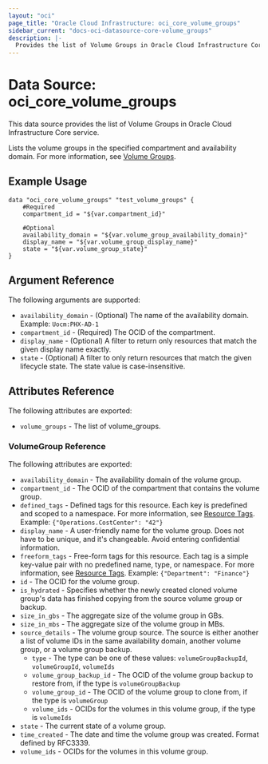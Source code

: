 ```yaml
---
layout: "oci"
page_title: "Oracle Cloud Infrastructure: oci_core_volume_groups"
sidebar_current: "docs-oci-datasource-core-volume_groups"
description: |-
  Provides the list of Volume Groups in Oracle Cloud Infrastructure Core service
---
```


# Data Source: oci_core_volume_groups
This data source provides the list of Volume Groups in Oracle Cloud Infrastructure Core service.

Lists the volume groups in the specified compartment and availability domain.
For more information, see [Volume Groups](https://docs.cloud.oracle.com/iaas/Content/Block/Concepts/volumegroups.htm).


## Example Usage

```hcl
data "oci_core_volume_groups" "test_volume_groups" {
	#Required
	compartment_id = "${var.compartment_id}"

	#Optional
	availability_domain = "${var.volume_group_availability_domain}"
	display_name = "${var.volume_group_display_name}"
	state = "${var.volume_group_state}"
}
```

## Argument Reference

The following arguments are supported:

* `availability_domain` - (Optional) The name of the availability domain.  Example: `Uocm:PHX-AD-1` 
* `compartment_id` - (Required) The OCID of the compartment.
* `display_name` - (Optional) A filter to return only resources that match the given display name exactly. 
* `state` - (Optional) A filter to only return resources that match the given lifecycle state.  The state value is case-insensitive.


## Attributes Reference

The following attributes are exported:

* `volume_groups` - The list of volume_groups.

### VolumeGroup Reference

The following attributes are exported:

* `availability_domain` - The availability domain of the volume group.
* `compartment_id` - The OCID of the compartment that contains the volume group.
* `defined_tags` - Defined tags for this resource. Each key is predefined and scoped to a namespace. For more information, see [Resource Tags](https://docs.cloud.oracle.com/iaas/Content/General/Concepts/resourcetags.htm).  Example: `{"Operations.CostCenter": "42"}` 
* `display_name` - A user-friendly name for the volume group. Does not have to be unique, and it's changeable. Avoid entering confidential information.
* `freeform_tags` - Free-form tags for this resource. Each tag is a simple key-value pair with no predefined name, type, or namespace. For more information, see [Resource Tags](https://docs.cloud.oracle.com/iaas/Content/General/Concepts/resourcetags.htm).  Example: `{"Department": "Finance"}` 
* `id` - The OCID for the volume group.
* `is_hydrated` - Specifies whether the newly created cloned volume group's data has finished copying from the source volume group or backup.
* `size_in_gbs` - The aggregate size of the volume group in GBs.
* `size_in_mbs` - The aggregate size of the volume group in MBs.
* `source_details` - The volume group source. The source is either another a list of volume IDs in the same availability domain, another volume group, or a volume group backup. 
	* `type` - The type can be one of these values: `volumeGroupBackupId`, `volumeGroupId`, `volumeIds`
	* `volume_group_backup_id` - The OCID of the volume group backup to restore from, if the type is `volumeGroupBackup` 
	* `volume_group_id` - The OCID of the volume group to clone from, if the type is `volumeGroup`
	* `volume_ids` - OCIDs for the volumes in this volume group, if the type is `volumeIds`
* `state` - The current state of a volume group.
* `time_created` - The date and time the volume group was created. Format defined by RFC3339.
* `volume_ids` - OCIDs for the volumes in this volume group.

